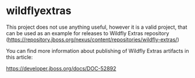wildflyextras
=============

This project does not use anything useful, however it is a valid project, that can be used as an example for releases to Wildfly Extras repository (https://repository.jboss.org/nexus/content/repositories/wildfly-extras/)

You can find more information about publishing of Wildfly Extras artifacts in this article:

https://developer.jboss.org/docs/DOC-52892
